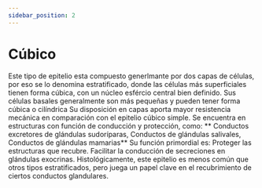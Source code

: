 ```yaml
---
sidebar_position: 2
---
```


# Cúbico

Este tipo de epitelio esta compuesto generlmante por dos capas de células, por eso se lo denomina estratificado, donde las células más superficiales tienen forma cúbica, con un núcleo esfércio central bien definido. 
Sus células basales generalmente son más pequeñas y pueden tener forma cúbica o cilíndrica
Su disposición en capas aporta mayor resistencia mecánica en comparación con el epitelio cúbico simple.
Se encuentra en estructuras con función de conducción y protección, como: ** Conductos excretores de glándulas sudoríparas, 
Conductos de glándulas salivales, Conductos de glándulas mamarias**
Su función primordial es:
Proteger las estructuras que recubre.
Facilitar la conducción de secreciones en glándulas exocrinas.
Histológicamente, este epitelio es menos común que otros tipos estratificados, pero juega un papel clave en el recubrimiento de ciertos conductos glandulares.
